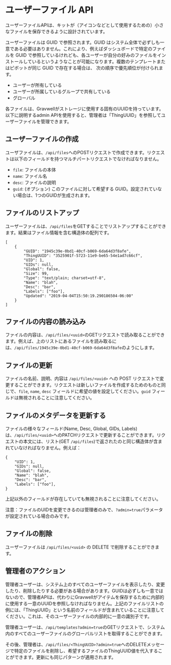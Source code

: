 # ユーザーファイル API

ユーザーファイルAPIは、キットが（アイコンなどとして使用するための）小さなファイルを保存できるように設計されています。

ユーザーファイルは GUID で参照されます。GUID はシステム全体で必ずしも一意である必要はありません。これにより、例えばダッシュボードで特定のファイルを GUID で参照しているけれども、各ユーザーが自分の好みのファイルをインストールしているというようなことが可能になります。複数のテンプレートまたはピボットが同じ GUID で存在する場合は、 次の順序で優先順位が付けられます。

* ユーザーが所有している
* ユーザーが所属しているグループで共有している
* グローバル

各ファイルは、Gravwellがストレージに使用する固有のUUIDを持っています。以下に説明するadmin APIを使用すると、管理者は「ThingUUID」を参照してユーザーファイルを管理できます。

## ユーザーファイルの作成

ユーザファイルは、`/api/files`へのPOSTリクエストで作成できます。リクエストは以下のフィールドを持つマルチパートリクエストでなければなりません。

* `file`: ファイルの本体
* `name`: ファイル名
* `desc`: ファイルの説明
* `guid`: (オプション) このファイルに対して希望する GUID。設定されていない場合は、1つのGUIDが生成されます。

## ファイルのリストアップ

ユーザーファイルは、`/api/files`をGETすることでリストアップすることができます。結果はファイル情報を含む構造体の配列です。

```
[
	{
		"GUID": "1945c39e-0bd1-40cf-b069-6da64d3f8afe",
		"ThingUUID": "3525901f-5723-11e9-be65-54e1ad7c66cf",
		"UID": 1,
		"GIDs": null,
		"Global": false,
		"Size": 99,
		"Type": "text/plain; charset=utf-8",
		"Name": "blah",
		"Desc": "bar",
		"Labels": ["foo"],
		"Updated": "2019-04-04T15:50:19.290186504-06:00"
	}
]
```

## ファイルの内容の読み込み

ファイルの内容は、`/api/files/<uuid>`のGETリクエストで読み取ることができます。例えば、上のリストにあるファイルを読み取るには、`/api/files/1945c39e-0bd1-40cf-b069-6da64d3f8afe`のようにします。

## ファイルの更新

ファイルの名前、説明、内容は `/api/files/<uuid>` への POST リクエストで変更することができます。リクエストは新しいファイルを作成するためのものと同じで、`file`, `name`, `desc` フィールドに希望の値を設定してください。`guid` フィールドは無視されることに注意してください。

## ファイルのメタデータを更新する

ファイルの様々なフィールド(Name, Desc, Global, GIDs, Labels)は、`/api/files/<uuid>`へのPATCHリクエストで更新することができます。リクエストの本文には、リスト(GET `/api/files`)で返されたのと同じ構造体が含まれていなければなりません。例えば：

```
{
	"UID": 1,
	"GIDs": null,
	"Global": false,
	"Name": "blah",
	"Desc": "bar",
	"Labels": ["foo"],
}
```

上記以外のフィールドが存在していても無視されることに注意してください。

注意：ファイルのUIDを変更できるのは管理者のみで、`?admin=true`パラメータが設定されている場合のみです。

## ファイルの削除

ユーザーファイルは `/api/files/<uuid>` の DELETE で削除することができます。

## 管理者のアクション

管理者ユーザーは、システム上のすべてのユーザーファイルを表示したり、変更したり、削除したりする必要がある場合があります。GUIDは必ずしも一意ではないので、管理者APIは、代わりにGravwellがアイテムを保存するために内部的に使用する一意のUUIDを参照しなければなりません。上記のファイルリストの例には、「ThingUUID」という名前のフィールドが含まれていることに注意してください。これは、そのユーザーファイルの内部的に一意の識別子です。

管理者ユーザーは、`/api/templates?admin=true`のGETリクエストで、システム内のすべてのユーザーファイルのグローバルリストを取得することができます。

その後、管理者は、`/api/files/<ThingUUID>?admin=true`へのDELETEメッセージで特定のファイルを削除し、希望するファイルのThingUUID値を代入することができます。更新にも同じパターンが適用されます。
